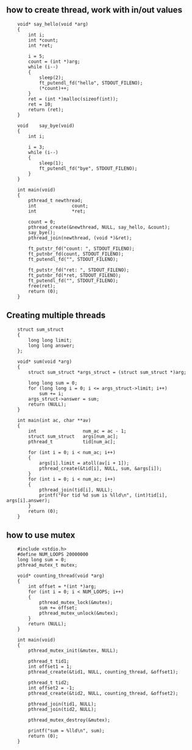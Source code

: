
## how to create thread, work with in/out values
		void* say_hello(void *arg)
		{
			int	i;
			int	*count;
			int	*ret;

			i = 5;
			count = (int *)arg;
			while (i--)
			{
				sleep(2);
				ft_putendl_fd("hello", STDOUT_FILENO);
				(*count)++;
			}
			ret = (int *)malloc(sizeof(int));
			ret = 10;
			return (ret);
		}

		void	say_bye(void)
		{
			int	i;

			i = 3;
			while (i--)
			{
				sleep(1);
				ft_putendl_fd("bye", STDOUT_FILENO);
			}
		}

		int	main(void)
		{
			pthread_t newthread;
			int				count;
			int				*ret;

			count = 0;
			pthread_create(&newthread, NULL, say_hello, &count);
			say_bye();
			pthread_join(newthread, (void *)&ret);

			ft_putstr_fd("count: ", STDOUT_FILENO);
			ft_putnbr_fd(count, STDOUT_FILENO);
			ft_putendl_fd("", STDOUT_FILENO);

			ft_putstr_fd("ret: ", STDOUT_FILENO);
			ft_putnbr_fd(*ret, STDOUT_FILENO);
			ft_putendl_fd("", STDOUT_FILENO);
			free(ret);
			return (0);
		}

## Creating multiple threads

		struct sum_struct
		{
			long long limit;
			long long answer;
		};

		void* sum(void *arg)
		{
			struct sum_struct *args_struct = (struct sum_struct *)arg;

			long long sum = 0;
			for (long long i = 0; i <= args_struct->limit; i++)
				sum += i;
			args_struct->answer = sum;
			return (NULL);
		}

		int main(int ac, char **av)
		{
			int					num_ac = ac - 1;
			struct sum_struct	args[num_ac];
			pthread_t			tid[num_ac];

			for (int i = 0; i < num_ac; i++)
			{
				args[i].limit = atoll(av[i + 1]);
				pthread_create(&tid[i], NULL, sum, &args[i]);
			}
			for (int i = 0; i < num_ac; i++)
			{
				pthread_join(tid[i], NULL);
				printf("For tid %d sum is %lld\n", (int)tid[i], args[i].answer);
			}
			return (0);
		}

## how to use mutex
		#include <stdio.h>
		#define NUM_LOOPS 20000000
		long long sum = 0;
		pthread_mutex_t mutex;

		void* counting_thread(void *arg)
		{
			int offset = *(int *)arg;
			for (int i = 0; i < NUM_LOOPS; i++)
			{
				pthread_mutex_lock(&mutex);
				sum += offset;
				pthread_mutex_unlock(&mutex);
			}
			return (NULL);
		}

		int main(void)
		{
			pthread_mutex_init(&mutex, NULL);

			pthread_t tid1;
			int offset1 = 1;
			pthread_create(&tid1, NULL, counting_thread, &offset1);

			pthread_t tid2;
			int offset2 = -1;
			pthread_create(&tid2, NULL, counting_thread, &offset2);

			pthread_join(tid1, NULL);
			pthread_join(tid2, NULL);

			pthread_mutex_destroy(&mutex);

			printf("sum = %lld\n", sum);
			return (0);
		}
